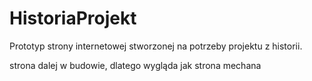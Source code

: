 # HistoriaProjekt
Prototyp strony internetowej stworzonej na potrzeby projektu z historii.

strona dalej w budowie, dlatego wygląda jak strona mechana
